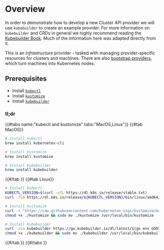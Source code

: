 # Overview

In order to demonstrate how to develop a new Cluster API provider we will use
`kubebuilder` to create an example provider. For more information on `kubebuilder`
and CRDs in general we highly recommend reading the [Kubebuilder Book][kubebuilder-book].
Much of the information here was adapted directly from it.

This is an _infrastructure_ provider - tasked with managing provider-specific resources for clusters and machines.
There are also [bootstrap providers][bootstrap], which turn machines into Kubernetes nodes.

[bootstrap]: ../../../reference/providers.md#bootstrap

## Prerequisites

- Install [`kubectl`][kubectl-install]
- Install [`kustomize`][install-kustomize]
- Install [`kubebuilder`][install-kubebuilder]

### tl;dr

{{#tabs name:"kubectl and kustomize" tabs:"MacOS,Linux"}}
{{#tab MacOS}}

```bash
# Install kubectl
brew install kubernetes-cli

# Install kustomize
brew install kustomize

# Install Kubebuilder
brew install kubebuilder
```
{{#/tab }}
{{#tab Linux}}

```bash
# Install kubectl
KUBECTL_VERSION=$(curl -sfL https://dl.k8s.io/release/stable.txt)
curl -fLO https://dl.k8s.io/release/${KUBECTL_VERSION}/bin/linux/amd64/kubectl

# Install kustomize
curl -s "https://raw.githubusercontent.com/kubernetes-sigs/kustomize/master/hack/install_kustomize.sh"  | bash
chmod +x ./kustomize && sudo mv ./kustomize /usr/local/bin/kustomize

# Install Kubebuilder
curl -sLo kubebuilder https://go.kubebuilder.io/dl/latest/$(go env GOOS)/$(go env GOARCH)
chmod +x ./kubebuilder && sudo mv ./kubebuilder /usr/local/bin/kubebuilder
```

{{#/tab }}
{{#/tabs }}

[kubebuilder-book]: https://book.kubebuilder.io/
[kubectl-install]: http://kubernetes.io/docs/user-guide/prereqs/
[install-kustomize]: https://kubectl.docs.kubernetes.io/installation/kustomize/
[install-kubebuilder]:  https://book.kubebuilder.io/quick-start.html#installation
